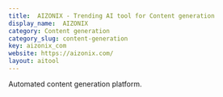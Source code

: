 ```yaml
---
title:  AIZONIX - Trending AI tool for Content generation
display_name:  AIZONIX
category: Content generation
category_slug: content-generation
key: aizonix_com
website: https://aizonix.com/
layout: aitool
---
```


Automated content generation platform.
